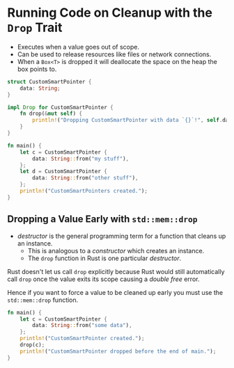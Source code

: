 # Running Code on Cleanup with the `Drop` Trait

- Executes when a value goes out of scope.
- Can be used to release resources like files or network connections.
- When a `Box<T>` is dropped it will deallocate the space on the heap the box points to.

```rust
struct CustomSmartPointer {
    data: String;
}

impl Drop for CustomSmartPointer {
    fn drop(&mut self) {
        println!("Dropping CustomSmartPointer with data `{}`!", self.data);
    }
}

fn main() {
    let c = CustomSmartPointer {
        data: String::from("my stuff"),
    };
    let d = CustomSmartPointer {
        data: String::from("other stuff"),
    };
    println!("CustomSmartPointers created.");
}
```

## Dropping a Value Early with `std::mem::drop`

- *destructor* is the general programming term for a function that cleans up an instance.
  - This is analogous to a *constructor* which creates an instance.
  - The `drop` function in Rust is one particular *destructor*.

Rust doesn't let us call `drop` explicitly because Rust would still automatically call `drop` once the value exits its scope causing a *double free* error.

Hence if you want to force a value to be cleaned up early you must use the `std::mem::drop` function.

```rust
fn main() {
    let c = CustomSmartPointer {
        data: String::from("some data"),
    };
    println!("CustomSmartPointer created.");
    drop(c);
    println!("CustomSmartPointer dropped before the end of main.");
}
```

